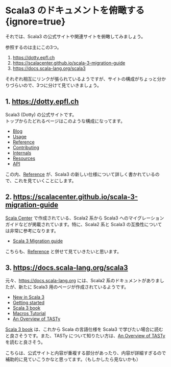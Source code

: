 # Scala3 のドキュメントを俯瞰する {ignore=true}

それでは、Scala3 の公式サイトや関連サイトを俯瞰してみましょう。

参照するのは主にこの3つ。

1. https://dotty.epfl.ch
1. https://scalacenter.github.io/scala-3-migration-guide
1. https://docs.scala-lang.org/scala3

それぞれ相互にリンクが張られているようですが、サイトの構成がちょっと分かりづらいので、3つに分けて見ていきましょう。


## 1. https://dotty.epfl.ch

Scala3 (Dotty) の公式サイトです。  
トップからたどれるページはこのような構成になってます。

- [Blog](https://dotty.epfl.ch/blog/index.html)
- [Usage](https://dotty.epfl.ch/docs/Usage/index.html)
- [Reference](https://dotty.epfl.ch/docs/reference/overview.html)
- [Contributing](https://dotty.epfl.ch/docs/Contributing/index.html)
- [Internals](https://dotty.epfl.ch/docs/Internals/index.html)
- [Resources](https://dotty.epfl.ch/docs/Resources/index.html)
- [API](https://dotty.epfl.ch/api/index.html)

この内、[Reference](https://dotty.epfl.ch/docs/reference/overview.html) が、Scala3 の新しい仕様について詳しく書かれているので、これを見ていくことにします。

## 2. https://scalacenter.github.io/scala-3-migration-guide

[Scala Center](https://scala.epfl.ch/) で作成されている、Scala2 系から Scala3 へのマイグレーションガイドなどが掲載されています。特に、Scala2 系と Scala3 の互換性については非常に参考になります。

- [Scala 3 Migration guide](https://scalacenter.github.io/scala-3-migration-guide/)

こちらも、[Reference](https://dotty.epfl.ch/docs/reference/overview.html) と併せて見ていきたいと思います。

## 3. https://docs.scala-lang.org/scala3

元々、https://docs.scala-lang.org には、Scala2 系のドキュメントがありましたが、新たに Scala3 用のページが作成されているようです。

- [New in Scala 3](https://docs.scala-lang.org/scala3/new-in-scala3.html)
- [Getting started](https://docs.scala-lang.org/scala3/getting-started.html)
- [Scala 3 book](https://docs.scala-lang.org/scala3/book/introduction.html)
- [Macros Tutorial](https://docs.scala-lang.org/scala3/guides/macros/)
- [An Overview of TASTy](https://docs.scala-lang.org/scala3/guides/tasty-overview.html)


[Scala 3 book](https://docs.scala-lang.org/scala3/book/introduction.html) は、これから Scala の言語仕様を Scala3 で学びたい場合に読むと良さそうです。また、TASTy について知りたい方は、[An Overview of TASTy](https://docs.scala-lang.org/scala3/guides/tasty-overview.html) を読むと良さそう。

こちらは、公式サイトと内容が重複する部分があったり、内容が詳細すぎるので補助的に見ていこうかなと思ってます。（もしかしたら見ないかも）
